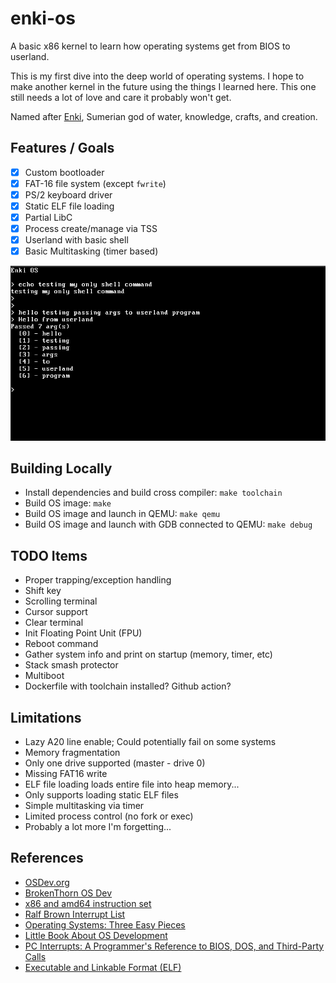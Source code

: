 # enki-os

A basic x86 kernel to learn how operating systems get from BIOS to userland.

This is my first dive into the deep world of operating systems. 
I hope to make another kernel in the future using the things I learned here. 
This one still needs a lot of love and care it probably won't get.

Named after [Enki](https://en.wikipedia.org/wiki/Enki), 
Sumerian god of water, knowledge, crafts, and creation. 

## Features / Goals

- [x] Custom bootloader
- [x] FAT-16 file system (except `fwrite`)
- [x] PS/2 keyboard driver
- [x] Static ELF file loading
- [x] Partial LibC
- [x] Process create/manage via TSS
- [x] Userland with basic shell
- [x] Basic Multitasking (timer based)

![docs/enki-test.png](docs/enki-test.png)

## Building Locally

- Install dependencies and build cross compiler: `make toolchain`
- Build OS image: `make`
- Build OS image and launch in QEMU: `make qemu`
- Build OS image and launch with GDB connected to QEMU: `make debug`

## TODO Items

- Proper trapping/exception handling
- Shift key
- Scrolling terminal
- Cursor support
- Clear terminal
- Init Floating Point Unit (FPU)
- Reboot command
- Gather system info and print on startup (memory, timer, etc)
- Stack smash protector
- Multiboot
- Dockerfile with toolchain installed? Github action?

## Limitations

- Lazy A20 line enable; Could potentially fail on some systems
- Memory fragmentation
- Only one drive supported (master - drive 0)
- Missing FAT16 write
- ELF file loading loads entire file into heap memory...
- Only supports loading static ELF files
- Simple multitasking via timer
- Limited process control (no fork or exec)
- Probably a lot more I'm forgetting...

## References

- [OSDev.org](https://wiki.osdev.org/Main_Page)
- [BrokenThorn OS Dev](http://www.brokenthorn.com/Resources/OSDevIndex.html)
- [x86 and amd64 instruction set](https://www.felixcloutier.com/x86/)
- [Ralf Brown Interrupt List](https://www.ctyme.com/rbrown.htm)
- [Operating Systems: Three Easy Pieces](https://pages.cs.wisc.edu/~remzi/OSTEP/)
- [Little Book About OS Development](https://littleosbook.github.io/)
- [PC Interrupts: A Programmer's Reference to BIOS, DOS, and Third-Party Calls](https://www.amazon.com/PC-Interrupts-Programmers-Reference-Third-Party/dp/0201624850)
- [Executable and Linkable Format (ELF)](https://refspecs.linuxfoundation.org/elf/elf.pdf)
